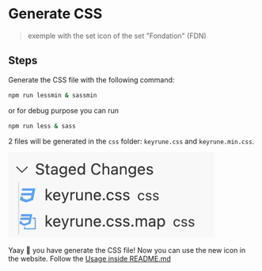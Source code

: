 # Generate CSS

> exemple with the set icon of the set "Fondation" (FDN)

## Steps

Generate the CSS file with the following command:

```bash
npm run lessmin & sassmin
```
or for debug purpose you can run 

```bash
npm run less & sass
```

2 files will be generated in the `css` folder: `keyrune.css` and `keyrune.min.css`.

![generate-css](./images/generate-css.png)

Yaay 🎉 you have generate the CSS file! Now you can use the new icon in the website. Follow the [Usage inside README.md](../README.md#usage)